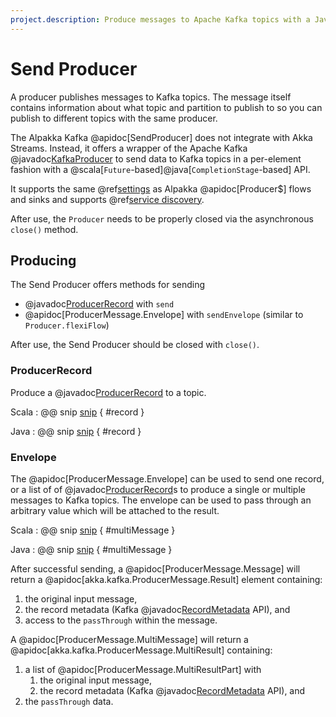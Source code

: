 ```yaml
---
project.description: Produce messages to Apache Kafka topics with a Java or Scala future API.
---
```

# Send Producer

A producer publishes messages to Kafka topics. The message itself contains information about what topic and partition to publish to so you can publish to different topics with the same producer.

The Alpakka Kafka @apidoc[SendProducer] does not integrate with Akka Streams. Instead, it offers a wrapper of the Apache Kafka @javadoc[KafkaProducer](org.apache.kafka.clients.producer.KafkaProducer) to send data to Kafka topics in a per-element fashion with a @scala[`Future`-based]@java[`CompletionStage`-based] API.

It supports the same @ref[settings](producer.md#settings) as Alpakka @apidoc[Producer$] flows and sinks and supports @ref[service discovery](discovery.md).

After use, the `Producer` needs to be properly closed via the asynchronous `close()` method.

## Producing

The Send Producer offers methods for sending

* @javadoc[ProducerRecord](org.apache.kafka.clients.producer.ProducerRecord) with `send`
* @apidoc[ProducerMessage.Envelope] with `sendEnvelope` (similar to `Producer.flexiFlow`)

After use, the Send Producer should be closed with `close()`.

### ProducerRecord

Produce a @javadoc[ProducerRecord](org.apache.kafka.clients.producer.ProducerRecord) to a topic.

Scala
: @@ snip [snip](/tests/src/test/scala/docs/scaladsl/SendProducerSpec.scala) { #record }

Java
: @@ snip [snip](/tests/src/test/java/docs/javadsl/SendProducerTest.java) { #record }


### Envelope

The @apidoc[ProducerMessage.Envelope] can be used to send one record, or a list of of @javadoc[ProducerRecord](org.apache.kafka.clients.producer.ProducerRecord)s to produce a single or multiple messages to Kafka topics. The envelope can be used to pass through an arbitrary value which will be attached to the result.

Scala
: @@ snip [snip](/tests/src/test/scala/docs/scaladsl/SendProducerSpec.scala) { #multiMessage }

Java
: @@ snip [snip](/tests/src/test/java/docs/javadsl/SendProducerTest.java) { #multiMessage }

After successful sending, a @apidoc[ProducerMessage.Message] will return a @apidoc[akka.kafka.ProducerMessage.Result] element containing:

 1. the original input message,
 1. the record metadata (Kafka @javadoc[RecordMetadata](org.apache.kafka.clients.producer.RecordMetadata) API), and
 1. access to the `passThrough` within the message.

A @apidoc[ProducerMessage.MultiMessage] will return a @apidoc[akka.kafka.ProducerMessage.MultiResult] containing:

 1. a list of @apidoc[ProducerMessage.MultiResultPart] with
    1. the original input message,
    1. the record metadata (Kafka @javadoc[RecordMetadata](org.apache.kafka.clients.producer.RecordMetadata) API), and
 1. the `passThrough` data.
